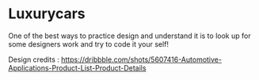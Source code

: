 # Luxurycars
One of the best ways to practice design and understand it is to look up for some designers work and try to code it your self!

Design credits : https://dribbble.com/shots/5607416-Automotive-Applications-Product-List-Product-Details
<div align="center">
<img src="https://cdn.dribbble.com/users/2219949/screenshots/5607416/carappinterface-3_4x.png >
          </div>
